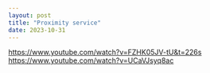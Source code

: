 ```yaml
---
layout: post
title: "Proximity service"
date: 2023-10-31
---
```


https://www.youtube.com/watch?v=FZHK05JV-tU&t=226s
https://www.youtube.com/watch?v=UCaVJsyq8ac